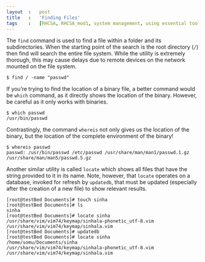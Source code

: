 ```yaml
---
layout 	:	post
title	:	'Finding Files'
tags	:	[RHCSA, RHCSA_mod1, system management, using essential tools, find, which, locate, updatedb]
---
```


The `find` command is used to find a file within a folder and its subdirectories. When the starting point of the search is the root directory (`/`) then find will search the entire file system. While the utility is extremely thorough, this may cause delays due to remote devices on the network mounted on the file system.

```console
$ find / -name "passwd"
```

If you’re trying to find the location of a binary file, a better command would be `which` command, as it directly shows the location of the binary. However, be careful as it only works with binaries.

```console
$ which passwd
/usr/bin/passwd
```

Contrastingly, the command `whereis` not only gives us the location of the binary, but the location of the complete environment of the binary!

```console
$ whereis passwd
passwd: /usr/bin/passwd /etc/passwd /usr/share/man/man1/passwd.1.gz /usr/share/man/man5/passwd.5.gz
```

Another similar utility is called `locate` which shows all files that have the string provided to it in its name. Note, however, that `locate` operates on a database, invoked for refresh by `updatedb`, that must be updated (especially after the creation of a new file) to show relevant results.

```console
[root@testBed Documents]# touch sinha
[root@testBed Documents]# ls
sinha
[root@testBed Documents]# locate sinha
/usr/share/vim/vim74/keymap/sinhala-phonetic_utf-8.vim
/usr/share/vim/vim74/keymap/sinhala.vim
[root@testBed Documents]# updatedb
[root@testBed Documents]# locate sinha
/home/somu/Documents/sinha
/usr/share/vim/vim74/keymap/sinhala-phonetic_utf-8.vim
/usr/share/vim/vim74/keymap/sinhala.vim
```
